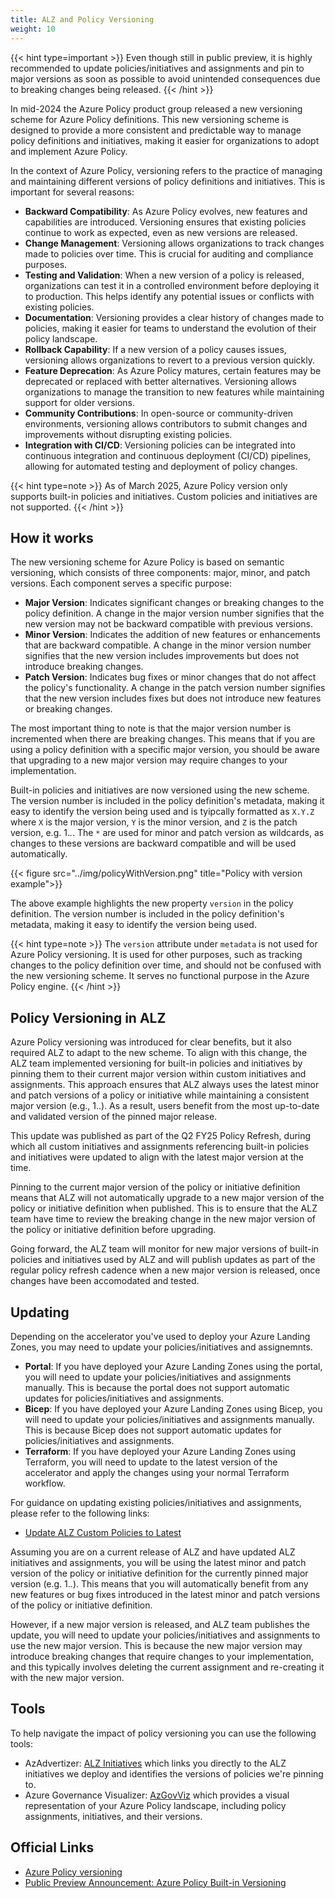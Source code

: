 ```yaml
---
title: ALZ and Policy Versioning
weight: 10
---
```


{{< hint type=important >}}
Even though still in public preview, it is highly recommended to update policies/initiatives and assignments and pin to major versions as soon as possible to avoid unintended consequences due to breaking changes being released.
{{< /hint >}}

In mid-2024 the Azure Policy product group released a new versioning scheme for Azure Policy definitions. This new versioning scheme is designed to provide a more consistent and predictable way to manage policy definitions and initiatives, making it easier for organizations to adopt and implement Azure Policy.

In the context of Azure Policy, versioning refers to the practice of managing and maintaining different versions of policy definitions and initiatives. This is important for several reasons:

- **Backward Compatibility**: As Azure Policy evolves, new features and capabilities are introduced. Versioning ensures that existing policies continue to work as expected, even as new versions are released.
- **Change Management**: Versioning allows organizations to track changes made to policies over time. This is crucial for auditing and compliance purposes.
- **Testing and Validation**: When a new version of a policy is released, organizations can test it in a controlled environment before deploying it to production. This helps identify any potential issues or conflicts with existing policies.
- **Documentation**: Versioning provides a clear history of changes made to policies, making it easier for teams to understand the evolution of their policy landscape.
- **Rollback Capability**: If a new version of a policy causes issues, versioning allows organizations to revert to a previous version quickly.
- **Feature Deprecation**: As Azure Policy matures, certain features may be deprecated or replaced with better alternatives. Versioning allows organizations to manage the transition to new features while maintaining support for older versions.
- **Community Contributions**: In open-source or community-driven environments, versioning allows contributors to submit changes and improvements without disrupting existing policies.
- **Integration with CI/CD**: Versioning policies can be integrated into continuous integration and continuous deployment (CI/CD) pipelines, allowing for automated testing and deployment of policy changes.

{{< hint type=note >}}
As of March 2025, Azure Policy version only supports built-in policies and initiatives. Custom policies and initiatives are not supported.
{{< /hint >}}

## How it works

The new versioning scheme for Azure Policy is based on semantic versioning, which consists of three components: major, minor, and patch versions. Each component serves a specific purpose:

- **Major Version**: Indicates significant changes or breaking changes to the policy definition. A change in the major version number signifies that the new version may not be backward compatible with previous versions.
- **Minor Version**: Indicates the addition of new features or enhancements that are backward compatible. A change in the minor version number signifies that the new version includes improvements but does not introduce breaking changes.
- **Patch Version**: Indicates bug fixes or minor changes that do not affect the policy's functionality. A change in the patch version number signifies that the new version includes fixes but does not introduce new features or breaking changes.

The most important thing to note is that the major version number is incremented when there are breaking changes. This means that if you are using a policy definition with a specific major version, you should be aware that upgrading to a new major version may require changes to your implementation. 

Built-in policies and initiatives are now versioned using the new scheme. The version number is included in the policy definition's metadata, making it easy to identify the version being used and is tyipcally formatted as `X.Y.Z` where `X` is the major version, `Y` is the minor version, and `Z` is the patch version, e.g. 1.*.*. The `*` are used for minor and patch version as wildcards, as changes to these versions are backward compatible and will be used automatically.

{{< figure src="../img/policyWithVersion.png" title="Policy with version example">}}

The above example highlights the new property `version` in the policy definition. The version number is included in the policy definition's metadata, making it easy to identify the version being used.

{{< hint type=note >}}
The `version` attribute under `metadata` is not used for Azure Policy versioning. It is used for other purposes, such as tracking changes to the policy definition over time, and should not be confused with the new versioning scheme. It serves no functional purpose in the Azure Policy engine.
{{< /hint >}}

## Policy Versioning in ALZ

Azure Policy versioning was introduced for clear benefits, but it also required ALZ to adapt to the new scheme. To align with this change, the ALZ team implemented versioning for built-in policies and initiatives by pinning them to their current major version within custom initiatives and assignments. This approach ensures that ALZ always uses the latest minor and patch versions of a policy or initiative while maintaining a consistent major version (e.g., 1..). As a result, users benefit from the most up-to-date and validated version of the pinned major release.

This update was published as part of the Q2 FY25 Policy Refresh, during which all custom initiatives and assignments referencing built-in policies and initiatives were updated to align with the latest major version at the time.

Pinning to the current major version of the policy or initiative definition means that ALZ will not automatically upgrade to a new major version of the policy or initiative definition when published. This is to ensure that the ALZ team have time to review the breaking change in the new major version of the policy or initiative definition before upgrading.

Going forward, the ALZ team will monitor for new major versions of built-in policies and initiatives used by ALZ and will publish updates as part of the regular policy refresh cadence when a new major version is released, once changes have been accomodated and tested.

## Updating

Depending on the accelerator you've used to deploy your Azure Landing Zones, you may need to update your policies/initiatives and assignemnts. 

- **Portal**: If you have deployed your Azure Landing Zones using the portal, you will need to update your policies/initiatives and assignments manually. This is because the portal does not support automatic updates for policies/initiatives and assignments.
- **Bicep**: If you have deployed your Azure Landing Zones using Bicep, you will need to update your policies/initiatives and assignments manually. This is because Bicep does not support automatic updates for policies/initiatives and assignments.
- **Terraform**: If you have deployed your Azure Landing Zones using Terraform, you will need to update to the latest version of the accelerator and apply the changes using your normal Terraform workflow.

For guidance on updating existing policies/initiatives and assignments, please refer to the following links:

- [Update ALZ Custom Policies to Latest](https://github.com/Azure/Enterprise-Scale/wiki/Update-ALZ-Custom-Policies-to-Latest)

Assuming you are on a current release of ALZ and have updated ALZ initiatives and assignments, you will be using the latest minor and patch version of the policy or initiative definition for the currently pinned major version (e.g. 1.*.*). This means that you will automatically benefit from any new features or bug fixes introduced in the latest minor and patch versions of the policy or initiative definition.

However, if a new major version is released, and ALZ team publishes the update, you will need to update your policies/initiatives and assignments to use the new major version. This is because the new major version may introduce breaking changes that require changes to your implementation, and this typically involves deleting the current assignment and re-creating it with the new major version.

## Tools

To help navigate the impact of policy versioning you can use the following tools:

- AzAdvertizer: [ALZ Initiatives](https://www.azadvertizer.net/azpolicyinitiativesadvertizer_all.html#%7B%22col_12%22%3A%7B%22flt%22%3A%22ALZ%22%7D%7D) which links you directly to the ALZ initiatives we deploy and identifies the versions of policies we're pinning to.
- Azure Governance Visualizer: [AzGovViz](https://github.com/Azure/Azure-Governance-Visualizer-Accelerator) which provides a visual representation of your Azure Policy landscape, including policy assignments, initiatives, and their versions.

## Official Links

- [Azure Policy versioning](https://learn.microsoft.com/en-us/azure/governance/policy/concepts/definition-structure-basics#version-preview)
- [Public Preview Announcement: Azure Policy Built-in Versioning](https://techcommunity.microsoft.com/blog/azuregovernanceandmanagementblog/public-preview-announcement-azure-policy-built-in-versioning/4186105)
